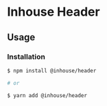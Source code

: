 # Inhouse Header

## Usage

### Installation

```bash
$ npm install @inhouse/header

# or

$ yarn add @inhouse/header
```
